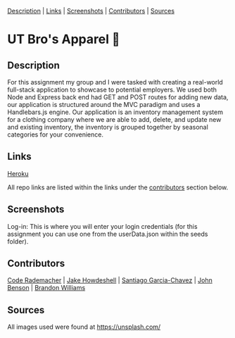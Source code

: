 [Description](#description) | [Links](#links) | [Screenshots](#screenshots) | [Contributors](#contributors) | [Sources](#sources)

# UT Bro's Apparel 🧢

## Description

For this assignment my group and I were tasked with creating a real-world full-stack application to showcase to potential employers. We used both Node and Express back end had GET and POST routes for adding new data, our application is structured around the MVC paradigm and uses a Handlebars.js engine. Our application is an inventory management system for a clothing company where we are able to add, delete, and update new and existing inventory, the inventory is grouped together by seasonal categories for your convenience.

## Links

[Heroku](https://ut-bros-apparel-0bcd7da3cb4b.herokuapp.com/login)

All repo links are listed within the links under the [contributors](#contributors) section below.

## Screenshots

Log-in: This is where you will enter your login credentials (for this assignment you can use one from the userData.json within the seeds folder).

## Contributors

[Code Rademacher](https://github.com/cprademacher/project2) | [Jake Howdeshell](https://github.com/cprademacher/project2) | [Santiago Garcia-Chavez](https://github.com/cprademacher/project2) | [John Benson](https://github.com/cprademacher/project2) | [Brandon Williams](https://github.com/cprademacher/project2)

## Sources

All images used were found at https://unsplash.com/
